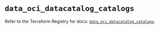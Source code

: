 # `data_oci_datacatalog_catalogs`

Refer to the Terraform Registry for docs: [`data_oci_datacatalog_catalogs`](https://registry.terraform.io/providers/oracle/oci/7.19.0/docs/data-sources/datacatalog_catalogs).
